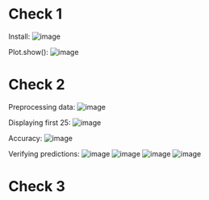 # Check 1
Install:
![image](https://user-images.githubusercontent.com/85561037/183102633-8d611636-11fe-41e0-9ded-9c286ace534b.png)

Plot.show():
![image](https://user-images.githubusercontent.com/85561037/183109914-98a7533c-ab7c-4828-b800-98bf4be13634.png)

# Check 2
Preprocessing data:
![image](https://user-images.githubusercontent.com/85561037/183111599-d11ce788-a32f-4020-a2d7-5752e4fb0024.png)

Displaying first 25:
![image](https://user-images.githubusercontent.com/85561037/183112148-c39d8e4a-8abf-4989-968f-ee40a4cf29a6.png)

Accuracy:
![image](https://user-images.githubusercontent.com/85561037/183114934-26ad72ba-c95d-4d85-8f03-f7b80252a94a.png)

Verifying predictions:
![image](https://user-images.githubusercontent.com/85561037/183120020-e24cf09c-5a0d-4a44-9a65-4b4ab8856843.png)
![image](https://user-images.githubusercontent.com/85561037/183120208-1e942024-a1d6-433f-9790-1bfc34015a50.png)
![image](https://user-images.githubusercontent.com/85561037/183120666-9c312316-fe29-4952-a671-eca27d800367.png)
![image](https://user-images.githubusercontent.com/85561037/183120913-fb35b9d0-b510-4166-a349-0c63c8e6b1d7.png)


# Check 3

